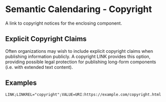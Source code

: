 # Semantic Calendaring - Copyright

A link to copyright notices for the enclosing component.

## Explicit Copyright Claims

Often organizations may wish to include explicit copyright claims when publishing information
publicly. A copyright LINK provides this option, providing possible legal protection for publishing
long-form components (i.e. with extended text content). 

## Examples

    LINK;LINKREL="copyright";VALUE=URI:https://example.com/copyright.html
